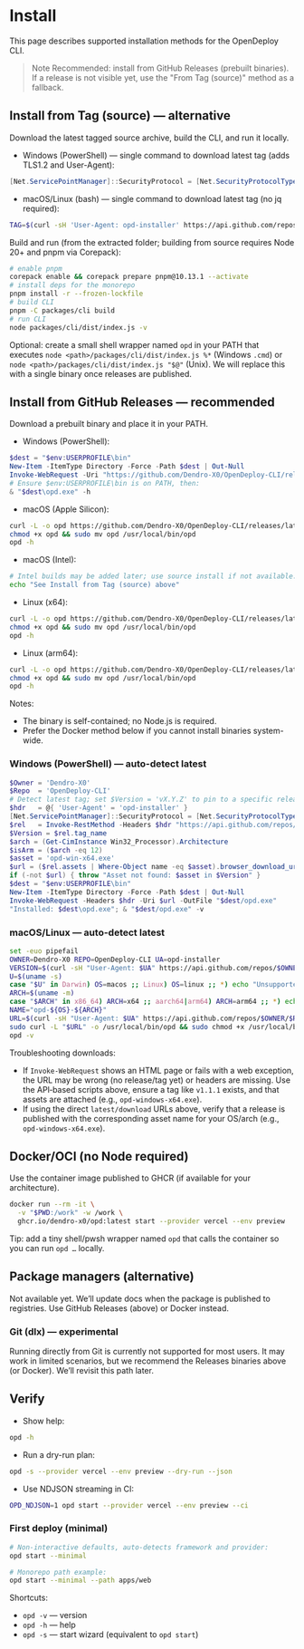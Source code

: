 # Install

This page describes supported installation methods for the OpenDeploy CLI.

> Note
> Recommended: install from GitHub Releases (prebuilt binaries). If a release is not visible yet, use the "From Tag (source)" method as a fallback.

## Install from Tag (source) — alternative

Download the latest tagged source archive, build the CLI, and run it locally.

- Windows (PowerShell) — single command to download latest tag (adds TLS1.2 and User-Agent):
```powershell
[Net.ServicePointManager]::SecurityProtocol = [Net.SecurityProtocolType]::Tls12;$H=@{ 'User-Agent'='opd-installer' };$O='Dendro-X0';$R='OpenDeploy-CLI';$t=Invoke-RestMethod -Headers $H "https://api.github.com/repos/$O/$R/tags?per_page=1";$Tag=if($t){$t[0].name}else{'main'};$Zip="$env:TEMP/opd-$Tag.zip";Invoke-WebRequest -Headers $H -Uri "https://github.com/$O/$R/archive/refs/tags/$Tag.zip" -OutFile $Zip;Expand-Archive -Force $Zip -DestinationPath .;Write-Host "Downloaded $Tag"
```

- macOS/Linux (bash) — single command to download latest tag (no jq required):
```bash
TAG=$(curl -sH 'User-Agent: opd-installer' https://api.github.com/repos/Dendro-X0/OpenDeploy-CLI/tags?per_page=1 | sed -n 's/.*"name"\s*:\s*"\([^"]*\)".*/\1/p' | head -n1); TAG=${TAG:-main}; curl -L "https://github.com/Dendro-X0/OpenDeploy-CLI/archive/refs/tags/$TAG.tar.gz" | tar -xz; echo "Downloaded $TAG"
```

Build and run (from the extracted folder; building from source requires Node 20+ and pnpm via Corepack):
```bash
# enable pnpm
corepack enable && corepack prepare pnpm@10.13.1 --activate
# install deps for the monorepo
pnpm install -r --frozen-lockfile
# build CLI
pnpm -C packages/cli build
# run CLI
node packages/cli/dist/index.js -v
```

Optional: create a small shell wrapper named `opd` in your PATH that executes `node <path>/packages/cli/dist/index.js %*` (Windows `.cmd`) or `node <path>/packages/cli/dist/index.js "$@"` (Unix). We will replace this with a single binary once releases are published.

## Install from GitHub Releases — recommended

Download a prebuilt binary and place it in your PATH.

- Windows (PowerShell):
```powershell
$dest = "$env:USERPROFILE\bin"
New-Item -ItemType Directory -Force -Path $dest | Out-Null
Invoke-WebRequest -Uri "https://github.com/Dendro-X0/OpenDeploy-CLI/releases/latest/download/opd-win-x64.exe" -OutFile "$dest/opd.exe"
# Ensure $env:USERPROFILE\bin is on PATH, then:
& "$dest\opd.exe" -h
```

- macOS (Apple Silicon):
```bash
curl -L -o opd https://github.com/Dendro-X0/OpenDeploy-CLI/releases/latest/download/opd-macos-arm64
chmod +x opd && sudo mv opd /usr/local/bin/opd
opd -h
```

- macOS (Intel):
```bash
# Intel builds may be added later; use source install if not available.
echo "See Install from Tag (source) above"
```

- Linux (x64):
```bash
curl -L -o opd https://github.com/Dendro-X0/OpenDeploy-CLI/releases/latest/download/opd-linux-x64
chmod +x opd && sudo mv opd /usr/local/bin/opd
opd -h
```

- Linux (arm64):
```bash
curl -L -o opd https://github.com/Dendro-X0/OpenDeploy-CLI/releases/latest/download/opd-linux-arm64
chmod +x opd && sudo mv opd /usr/local/bin/opd
opd -h
```

Notes:
- The binary is self-contained; no Node.js is required.
- Prefer the Docker method below if you cannot install binaries system-wide.

### Windows (PowerShell) — auto-detect latest

```powershell
$Owner = 'Dendro-X0'
$Repo  = 'OpenDeploy-CLI'
# Detect latest tag; set $Version = 'vX.Y.Z' to pin to a specific release
$hdr   = @{ 'User-Agent' = 'opd-installer' }
[Net.ServicePointManager]::SecurityProtocol = [Net.SecurityProtocolType]::Tls12
$rel   = Invoke-RestMethod -Headers $hdr "https://api.github.com/repos/$Owner/$Repo/releases/latest"
$Version = $rel.tag_name
$arch = (Get-CimInstance Win32_Processor).Architecture
$isArm = ($arch -eq 12)
$asset = 'opd-win-x64.exe'
$url = ($rel.assets | Where-Object name -eq $asset).browser_download_url
if (-not $url) { throw "Asset not found: $asset in $Version" }
$dest = "$env:USERPROFILE\bin"
New-Item -ItemType Directory -Force -Path $dest | Out-Null
Invoke-WebRequest -Headers $hdr -Uri $url -OutFile "$dest/opd.exe"
"Installed: $dest\opd.exe"; & "$dest/opd.exe" -v
```

### macOS/Linux — auto-detect latest

```bash
set -euo pipefail
OWNER=Dendro-X0 REPO=OpenDeploy-CLI UA=opd-installer
VERSION=$(curl -sH "User-Agent: $UA" https://api.github.com/repos/$OWNER/$REPO/releases/latest | jq -r .tag_name)
U=$(uname -s)
case "$U" in Darwin) OS=macos ;; Linux) OS=linux ;; *) echo "Unsupported OS: $U"; exit 1 ;; esac
ARCH=$(uname -m)
case "$ARCH" in x86_64) ARCH=x64 ;; aarch64|arm64) ARCH=arm64 ;; *) echo "Unsupported arch: $ARCH"; exit 1 ;; esac
NAME="opd-${OS}-${ARCH}"
URL=$(curl -sH "User-Agent: $UA" https://api.github.com/repos/$OWNER/$REPO/releases/tags/$VERSION | jq -r ".assets[] | select(.name==\"$NAME\") | .browser_download_url")
sudo curl -L "$URL" -o /usr/local/bin/opd && sudo chmod +x /usr/local/bin/opd
opd -v
```

Troubleshooting downloads:
- If `Invoke-WebRequest` shows an HTML page or fails with a web exception, the URL may be wrong (no release/tag yet) or headers are missing. Use the API‑based scripts above, ensure a tag like `v1.1.1` exists, and that assets are attached (e.g., `opd-windows-x64.exe`).
 - If using the direct `latest/download` URLs above, verify that a release is published with the corresponding asset name for your OS/arch (e.g., `opd-windows-x64.exe`).

## Docker/OCI (no Node required)

Use the container image published to GHCR (if available for your architecture).

```bash
docker run --rm -it \
  -v "$PWD:/work" -w /work \
  ghcr.io/dendro-x0/opd:latest start --provider vercel --env preview
```

Tip: add a tiny shell/pwsh wrapper named `opd` that calls the container so you can run `opd …` locally.

## Package managers (alternative)

Not available yet. We’ll update docs when the package is published to registries. Use GitHub Releases (above) or Docker instead.

### Git (dlx) — experimental

Running directly from Git is currently not supported for most users. It may work in limited scenarios, but we recommend the Releases binaries above (or Docker). We’ll revisit this path later.

## Verify

- Show help:
```bash
opd -h
```
- Run a dry-run plan:
```bash
opd -s --provider vercel --env preview --dry-run --json
```
- Use NDJSON streaming in CI:
```bash
OPD_NDJSON=1 opd start --provider vercel --env preview --ci
```

### First deploy (minimal)

```bash
# Non-interactive defaults, auto-detects framework and provider:
opd start --minimal

# Monorepo path example:
opd start --minimal --path apps/web
```

Shortcuts:
- `opd -v` — version
- `opd -h` — help
- `opd -s` — start wizard (equivalent to `opd start`)
